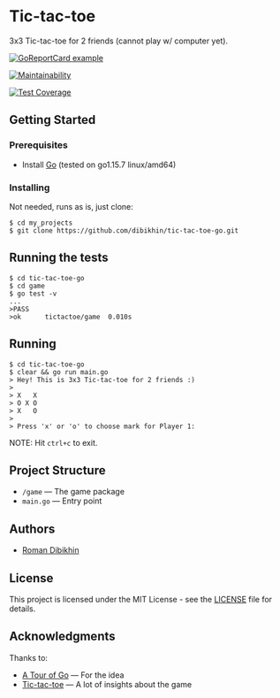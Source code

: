 # Tic-tac-toe

3x3 Tic-tac-toe for 2 friends (cannot play w/ computer yet).

[![GoReportCard example](https://goreportcard.com/badge/github.com/dibikhin/tic-tac-toe-go)](https://goreportcard.com/report/github.com/dibikhin/tic-tac-toe-go)

[![Maintainability](https://api.codeclimate.com/v1/badges/229dc45729c3983e99a9/maintainability)](https://codeclimate.com/github/dibikhin/tic-tac-toe-go/maintainability)

[![Test Coverage](https://api.codeclimate.com/v1/badges/229dc45729c3983e99a9/test_coverage)](https://codeclimate.com/github/dibikhin/tic-tac-toe-go/test_coverage)

## Getting Started

### Prerequisites
- Install [Go](https://golang.org/doc/install) (tested on go1.15.7 linux/amd64)

### Installing
Not needed, runs as is, just clone:
```
$ cd my_projects
$ git clone https://github.com/dibikhin/tic-tac-toe-go.git
```

## Running the tests
```
$ cd tic-tac-toe-go
$ cd game
$ go test -v
...
>PASS
>ok      tictactoe/game  0.010s
```

## Running
```
$ cd tic-tac-toe-go
$ clear && go run main.go
> Hey! This is 3x3 Tic-tac-toe for 2 friends :)
>
> X   X
> O X O
> X   O
>
> Press 'x' or 'o' to choose mark for Player 1:
```

NOTE: Hit `ctrl+c` to exit.

## Project Structure
- `/game` — The game package
- `main.go` — Entry point

## Authors
- [Roman Dibikhin](https://github.com/dibikhin)

## License
This project is licensed under the MIT License - see the [LICENSE](./LICENSE) file for details.

## Acknowledgments
Thanks to:
- [A Tour of Go](https://tour.golang.org/welcome/1) — For the idea
- [Tic-tac-toe](https://en.wikipedia.org/wiki/Tic-tac-toe) — A lot of insights about the game
